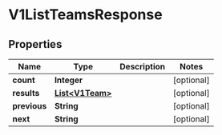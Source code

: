 

# V1ListTeamsResponse

## Properties

Name | Type | Description | Notes
------------ | ------------- | ------------- | -------------
**count** | **Integer** |  |  [optional]
**results** | [**List&lt;V1Team&gt;**](V1Team.md) |  |  [optional]
**previous** | **String** |  |  [optional]
**next** | **String** |  |  [optional]



